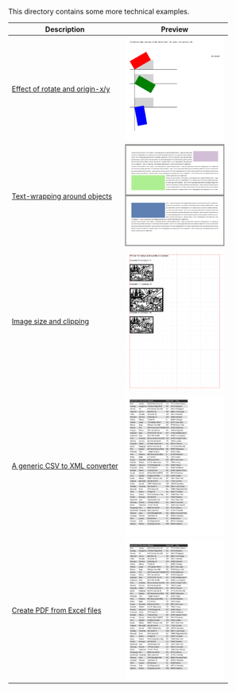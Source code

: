 This directory contains some more technical examples.

Description  | Preview
------------ | -------------
[Effect of rotate and origin-x/y](rotating) | <a href="rotating"><img src="rotating/firstpage.png" width="200"></a>
[Text-wrapping around objects](wraparoundobjects) | <a href="wraparoundobjects"><img src="wraparoundobjects/firstpage.png" width="200"></a>
[Image size and clipping](images) | <a href="images"><img src="images/firstpage.png" width="200"></a>
[A generic CSV to XML converter](csvreader) | <a href="images"><img src="csvreader/firstpage.png" width="200"></a>
[Create PDF from Excel files](xlsxreader) | <a href="images"><img src="xlsxreader/firstpage.png" width="200"></a>

